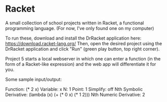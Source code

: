 # Racket
A small collection of school projects written in Racket, a functional programming language. (For now, I've only found one on my computer)

To run these, download and install the DrRacket application here: https://download.racket-lang.org/ Then, open the desired project using the DrRacket application and click "Run" (green play button, top right corner).

Project 5 starts a local webserver in which one can enter a function (in the form of a Racket-like expression) and the web app will differentiate it for you.

Some sample input/output:

Function:                (* 2 x)
Variable:                x
N:                       1
Point:                   1
Simplify:                off
Nth Symbolic Derivative: (lambda (x) (+ (* 0 x) (* 1 2)))
Nth Numeric Derivative:  2
